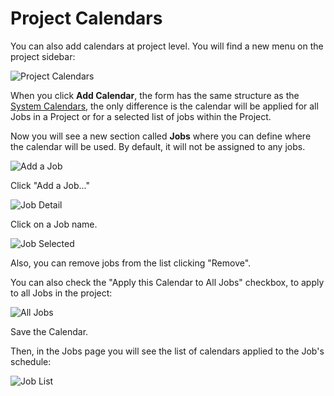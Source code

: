 # Project Calendars

You can also add calendars at project level. You will find a new menu on the project sidebar:

![Project Calendars](~@assets/img/calendars-project-home.png)

When you click **Add Calendar**, the form has the same structure as the [System Calendars](/manual/calendars/system-calendars.md), the only difference is the calendar will be applied for all Jobs in a Project or for a selected list of jobs within the Project.

Now you will see a new section called **Jobs** where you can define where the calendar will be used. By default, it will not be assigned to any jobs.


![Add a Job](~@assets/img/calendars-project-add-job-button.png)

Click "Add a Job..."

![Job Detail](~@assets/img/calendars-project-jobs-selector.png)

Click on a Job name.


![Job Selected](~@assets/img/calendars-project-jobs-selected.png)


Also, you can remove jobs from the list clicking "Remove".


You can also check the "Apply this Calendar to All Jobs" checkbox, to apply to all Jobs in the project:

![All Jobs](~@assets/img/calendars-project-jobs.png)


Save the Calendar.

Then, in the Jobs page you will see the list of calendars applied to the Job's schedule:

![Job List](~@assets/img/calendars-project-jobs-list.png)
